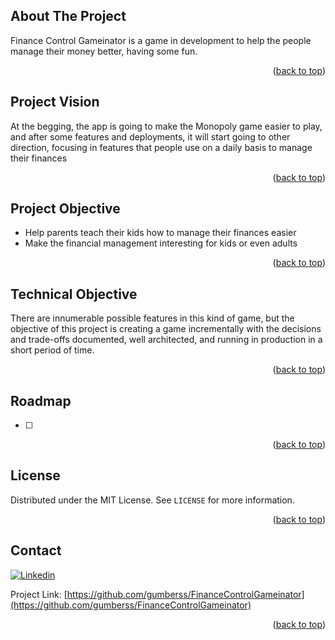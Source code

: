 <a name="readme-top"></a>

## About The Project

Finance Control Gameinator is a game in development to help the people manage their money better, having some fun. 
<p align="right">(<a href="#readme-top">back to top</a>)</p>

## Project Vision

At the begging, the app is going to make the Monopoly game easier to play, and after some features and deployments, it will start going to other direction, focusing in features that people use on a daily basis to manage their finances
<p align="right">(<a href="#readme-top">back to top</a>)</p>

## Project Objective
- Help parents teach their kids how to manage their finances easier
- Make the financial management interesting for kids or even adults

<p align="right">(<a href="#readme-top">back to top</a>)</p>

## Technical Objective 

There are innumerable possible features in this kind of game, but the objective of this project is creating a game incrementally with the decisions and trade-offs documented, well architected, and running in production in a short period of time.
<p align="right">(<a href="#readme-top">back to top</a>)</p>

## Roadmap
- [ ] 

<p align="right">(<a href="#readme-top">back to top</a>)</p>

## License

Distributed under the MIT License. See `LICENSE` for more information.

<p align="right">(<a href="#readme-top">back to top</a>)</p>


## Contact

[![Linkedin](https://img.shields.io/badge/Linkedin-0A66C2?style=flat&logo=Linkedin&logoColor=white)](https://www.linkedin.com/in/gumbers/)

Project Link: [https://github.com/gumberss/FinanceControlGameinator](https://github.com/gumberss/FinanceControlGameinator)

<p align="right">(<a href="#readme-top">back to top</a>)</p>